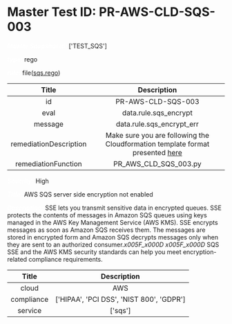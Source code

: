 



# Master Test ID: PR-AWS-CLD-SQS-003


***<font color="white">Master Snapshot Id:</font>*** ['TEST_SQS']

***<font color="white">type:</font>*** rego

***<font color="white">rule:</font>*** file([sqs.rego])  
  
  
  
  

|Title|Description|
| :---: | :---: |
|id|PR-AWS-CLD-SQS-003|
|eval|data.rule.sqs_encrypt|
|message|data.rule.sqs_encrypt_err|
|remediationDescription|Make sure you are following the Cloudformation template format presented <a href='https://docs.aws.amazon.com/AWSCloudFormation/latest/UserGuide/aws-properties-sqs-queues.html' target='_blank'>here</a>|
|remediationFunction|PR_AWS_CLD_SQS_003.py|


***<font color="white">Severity:</font>*** High

***<font color="white">Title:</font>*** AWS SQS server side encryption not enabled

***<font color="white">Description:</font>*** SSE lets you transmit sensitive data in encrypted queues. SSE protects the contents of messages in Amazon SQS queues using keys managed in the AWS Key Management Service (AWS KMS). SSE encrypts messages as soon as Amazon SQS receives them. The messages are stored in encrypted form and Amazon SQS decrypts messages only when they are sent to an authorized consumer._x005F_x000D_ _x005F_x000D_ SQS SSE and the AWS KMS security standards can help you meet encryption-related compliance requirements.  
  
  

|Title|Description|
| :---: | :---: |
|cloud|AWS|
|compliance|['HIPAA', 'PCI DSS', 'NIST 800', 'GDPR']|
|service|['sqs']|



[sqs.rego]: https://github.com/prancer-io/prancer-compliance-test/tree/master/aws/cloud/sqs.rego
